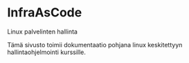 # InfraAsCode
Linux palvelinten hallinta


Tämä sivusto toimii dokumentaatio pohjana linux keskitettyyn hallintaohjelmointi kurssille.
